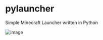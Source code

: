 # pylauncher
Simple Minecraft Launcher written in Python

![image](https://user-images.githubusercontent.com/121373504/228494803-5637731e-0437-4149-9aab-3341e56dd51a.png)
